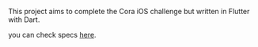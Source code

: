 This project aims to complete the Cora iOS challenge but written in Flutter with Dart.

you can check specs [here](./challenge-details.md).
